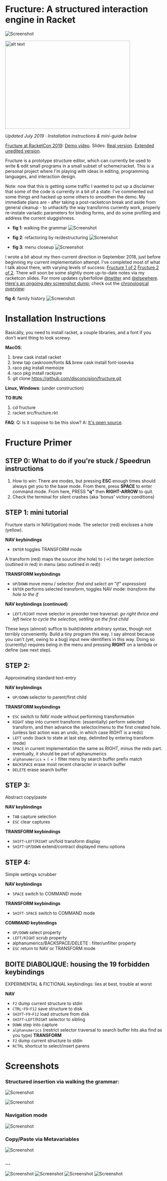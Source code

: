 
Fructure: A structured interaction engine in Racket
===================================================

![Screenshot](screenshots/tumblr_pmdgbc2Kgc1y69izqo1_400.png)

<img src="screenshots/menu-1.png" alt="alt text" width="400" height="282" />

*Updated July 2019 : Installation instructions & mini-guide below*

[Fructure at RacketCon 2019](https://con.racket-lang.org/#speakers): [Demo video](https://www.youtube.com/watch?v=xSjk2PdQm5k&feature=youtu.be&t=25639). Slides: [Real version](screenshots/REAL-RacketCon-Fructure-Talk.pdf). [Extended unedited version](screenshots/FAKE-extended-unedited-racketcon-fructure-talk.pdf).

Fructure is a prototype structure editor, which can currently be used to write & edit small programs in a small subset of scheme/racket. This is a personal project where I'm playing with ideas in editing, programming languages, and interaction design.

Note: now that this is getting some traffic I wanted to put up a disclaimer that some of the code is currently in a bit of a state: I've commented out some things and hacked up some others to smoothen the demo. My immediate plans are - after taking a post-racketcon break and aside from general cleanup - to unhackify the way transforms currently work, properly re-instate variadic parameters for binding forms, and do some profiling and address the current sluggishness.

- **fig 1**: walking the grammar
  ![Screenshot](screenshots/walk-1.png)

- **fig 2**: refactoring by re/destructuring
![Screenshot](screenshots/cond-if-1.png)

- **fig 3**: menu closeup
  ![Screenshot](screenshots/menu-2.png)

I wrote a bit about my then-current direction in September 2018, just before beginning my current implementation attempt. I've completed most of what I talk about there, with varying levels of success: [Fructure 1 of 2](http://disconcision.com/post/182647782084/fructure-1-of-2) [Fructure 2 of 2](http://disconcision.com/post/182647803299/fructure-factoring-2-of-2). There will soon be some slightly more up-to-date notes via my racketcon slides. For more updates cyberfollow [@twitter](https://twitter.com/disconcision) and [@elsewhere](http://andrewblinn.com/). [Here's an ongoing dev screenshot dump](https://fructure-editor.tumblr.com/); check out the [chronological overview](https://fructure-editor.tumblr.com/archive):


**fig 4**: family history
  ![Screenshot](screenshots/2019-02-07-22_29_41-fructure-editor-Archive.png)

# Installation Instructions

Basically, you need to install racket, a couple libraries, and a font if you don't want thing to look screwy.

**MacOS**:
1. brew cask install racket
2. brew tap caskroom/fonts && brew cask install font-iosevka
3. raco pkg install memoize
3. raco pkg install rackjure
4. git clone https://github.com/disconcision/fructure.git

**Linux, Windows**:
(under construction)

**TO RUN**:
1. cd fructure
2. racket src/fructure.rkt

**FAQ**:
Q: Is it suppose to be this slow?
A: [It's open source](https://github.com/disconcision/fructure/pulls).


# Fructure Primer

## STEP 0: What to do if you're stuck / Speedrun instructions
1. How to win: There are modes, but pressing **ESC** enough times should always get you to the base mode. From there, press **SPACE** to enter command mode. From here, PRESS **"q"** then **RIGHT-ARROW** to quit.
2. Check the terminal for silent crashes (aka 'bonus' victory conditions)


## STEP 1: mini tutorial
Fructure starts in NAV(igation) mode. The selector (red) encloses a hole (yellow).

**NAV keybindings**
- `ENTER` toggles TRANSFORM mode

A transform (red) maps the source (the hole) to (->) the target (selection (outlined in red) in menu (also outlined in red))

**TRANSFORM keybindings**
- `UP`/`DOWN` move menu / selector: *find and select an "if" expression)*
- `ENTER` performs selected transform, toggles NAV mode: *transform the hole to the if*

**NAV keybindings (continued)**
- `LEFT/RIGHT` move selector in preorder tree traversal: *go right thrice and left twice to cycle the selection, settling on the first child*

These keys (almost) suffice to build/delete arbitrary syntax, though not terribly conveniently. Build a tiny program this way. I say almost because you can't (yet, owing to a bug) input new identifiers in this way. Doing so (currently) requires being in the menu and pressing **RIGHT** on a lambda or define (see next step).


## STEP 2:
Approximating standard text-entry

**NAV keybindings**
- `UP/DOWN` selector to parent/first child

**TRANSFORM keybindings**
- `ESC` switch to NAV mode without performing transformation
- `RIGHT` step into current transform: (essentially) perform selected transform, and then advance the selector/menu to the first created hole. (unless last action was an undo, in which case RIGHT is a redo)
- `LEFT` undo (back to state at last step, delimited by entering transform mode)
- `SPACE` in current implementation the same as RIGHT, minus the redo part. eventually, it should be part of alphanumerics
- `alphanumerics` + `(` + `)` filter menu by search buffer prefix match
- `BACKSPACE` erase most recent character in search buffer
- `DELETE` erase search buffer



## STEP 3:
Abstract copy/paste

**NAV keybindings**
- `TAB` capture selection
- `ESC` clear captures

**TRANSFORM keybindings**
- `SHIFT`-`LEFT`/`RIGHT` un/fold transform display
- `SHIFT`-`UP`/`DOWN` extend/contract displayed menu options


## STEP 4:
Simple settings scrubber

**NAV keybindings**
- `SPACE` switch to COMMAND mode

**TRANSFORM keybindings**
- `SHIFT-SPACE` switch to COMMAND mode

**COMMAND keybindings**
- `UP/DOWN` select property
- `LEFT/RIGHT` scrub property
- alphanumerics/BACKSPACE/DELETE : filter/unfilter property
- `ESC` return to NAV or TRANSFORM mode


## BOITE DIABOLIQUE: housing the 19 forbidden keybindings
EXPERIMENTAL & FICTIONAL keybindings: lies at best, trouble at worst

**NAV**
- `F2` dump current structure to stdin
- `CTRL`-`F9`-`F12` save structure to disk
- `SHIFT`-`F9`-`F12` load structure from disk
- `SHIFT`-`LEFT`/`RIGHT` selector to sibling
- `DOWN` step into capture
- `alphanumerics` (restrict selector traversal to search buffer hits aka find as you type)
**TRANSFORM**
- `F2` dump current structure to stdin
- `RCTRL` shortcut to select/insert parens


# Screenshots

### Structured insertion via walking the grammar:

![Screenshot](screenshots/tumblr_pme22tqxTr1y69izqo1_1280.png)

![Screenshot](screenshots/fructure-rounded-modified.gif)

### Navigation mode

![Screenshot](screenshots/2019-02-07-22_19_43-fructure-editor.png)

### Copy/Paste via Metavariables

![Screenshot](screenshots/2019-02-07-22_19_53-fructure-editor.png)

### ...

![Screenshot](screenshots/tumblr_pme1mh4Sdd1y69izqo1_640.png)
![Screenshot](screenshots/tumblr_pme1mabMT01y69izqo1_500.png)
![Screenshot](screenshots/tumblr_pmdg8nEd4h1y69izqo2_640.png)
![Screenshot](screenshots/tumblr_pme1hgBeA41y69izqo1_400.png)
